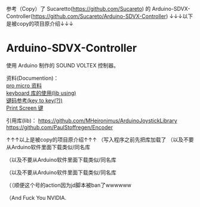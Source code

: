 参考（Copy）了 Sucaretto(https://github.com/Sucareto) 的 Arduino-SDVX-Controller(https://github.com/Sucareto/Arduino-SDVX-Controller)
↓↓↓以下是被copy的项目原介绍↓↓↓
# Arduino-SDVX-Controller
使用 Arduino 制作的 SOUND VOLTEX 控制器。

资料(Documention)：  
[pro micro 资料](https://learn.sparkfun.com/tutorials/pro-micro--fio-v3-hookup-guide/hardware-overview-pro-micro)   
[keyboard 库的使用(lib using)](https://www.arduino.cc/reference/en/language/functions/usb/keyboard/)  
[键码参考(key to key(?))](https://www.arduino.cc/en/Reference/KeyboardModifiers)  
[Print Screen 键](https://forum.arduino.cc/index.php?topic=119740.15)

引用库(lib)：
https://github.com/MHeironimus/ArduinoJoystickLibrary  
https://github.com/PaulStoffregen/Encoder

↑↑↑以上是被copy的项目原介绍↑↑↑
（写入程序之前先把库加载了
（以及不要从Arduino软件里面下载类似/同名库

（以及不要从Arduino软件里面下载类似/同名库

（以及不要从Arduino软件里面下载类似/同名库

（（顺便这个号的action因为jd脚本被ban了wwwwww


（And Fuck You NVIDIA.

